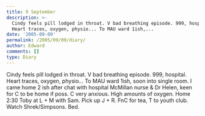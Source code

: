 ```yaml
---
title: 9 September
description: >-
  Cindy feels pill lodged in throat. V bad breathing episode. 999, hospital.
  Heart traces, oxygen, physio... To MAU ward 1ish,...
date: '2005-09-09'
permalink: /2005/09/09/diary/
author: Edward
comments: []
type: Diary
---
```


Cindy feels pill lodged in throat. V bad breathing episode. 999, hospital. Heart traces, oxygen, physio... To MAU ward 1ish, soon into single room. I came home 2 ish after chat with hospital McMillan nurse & Dr Helen, keen for C to be home if poss. C very anxious. High amounts of oxygen. Home 2:30 Toby at L + M with Sam. Pick up J + R. FnC for tea, T to youth club. Watch Shrek/Simpsons. Bed.
